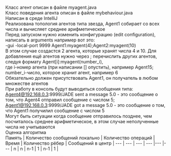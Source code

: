 Класс агент описан в файле myagent.java  
Класс поведения агента описан в файле mybehaviour.java  
Написан в среде IntelliJ  
Реализована топология агентов типа звезда, Agent1 собирает со всех числа и вычисляет среднее арифметическое  
Перед запуском нужно изменить конфигурацию (edit configuration), написать в arguments например вот это:  
-gui -local-port 9999 Agent1:myagent(4);Agent2:myagent(10)  
В этом случае создастся 2 агента, которые хранят числа 4 и 10. Для добавления ещё агентов нужно через ; перечислить других агентов, следуя формату Agent[i]:myagent(number_i),  
где i-номер агента (при написании [] опустить), например Agent15; number_i-число, которое хранит агент, например 6  
Обязательно должен присутствовать Agent1, он получатель в любом множестве агентов  
При работу в консоль будут выводиться сообщения типа:   
Agent4@192.168.0.3:9999/JADE sent a message 5.0 - это сообщение о том, что Agent4 отправил сообщение с числом 5;  
Agent1@192.168.0.3:9999/JADE got a message 5.0 - это сообщение о том, что Agent1 получилил сообщение с числом 5  
Могут быть ситуации когда сообщение отправилось позднее, чем посчиталось среднее арифметическое, в этом случае неполученные числа не учитываются  
Оценка алгоритма  
Память | Количество сообщений локально | Количество операций | Время | Количество рёбер | Сообщений в центр |
--- | --- | --- | --- |--- |--- |
n | n | n-1 | 1 | n-1 | 1 |
